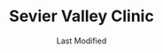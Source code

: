 ---
layout: location-page
date: Last Modified
description: "Local COVID-19 testing is available at Sevier Valley Clinic in Richfield, Utah, USA."
permalink: "locations/utah/richfield/sevier-valley-clinic/"
tags:
  - locations
  - utah
title: Sevier Valley Clinic
uniqueName: sevier-valley-clinic
state: Utah
stateAbbr: UT
hood: "Richfield"
address: "1000 N Main St Ste A"
city: "Richfield"
zip: "84701"
zipsNearby: "84711 84620 84713 84731 84715 84723 84624 84638 84640 84724 84627 84523 84631 84636 84656 84621 84622 84630 84634 84635 84712 84740 84743 84637 84639 84747 84749 84642 84665 84750 84643 84644 84751 84752 84739 84754 84766 84623 84646 84667 84649 84652 84657 84701 84730 84732 84744 84654 84662 84773" 
mapUrl: "http://maps.apple.com/?q=Sevier+Valley+Clinic&address=1000+N+Main+St+Ste+A,Richfield,Utah,84701"
locationType: Drive-thru
phone: "435-893-0580"
website: "https://intermountainhealthcare.org/locations/sevier-valley-clinic/"
onlineBooking: undefined
closed: undefined
closedUpdate: April 17th, 2020
notes: "Requires phone screen."
days: Weekdays
hours: 9AM-5PM
ctaMessage: Learn more
ctaUrl: "https://intermountainhealthcare.org/locations/sevier-valley-clinic/"
---